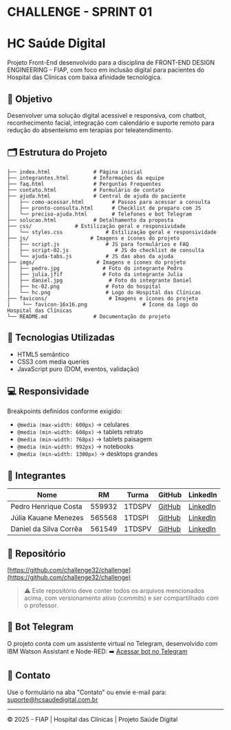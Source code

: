 # CHALLENGE - SPRINT 01
# HC Saúde Digital

Projeto Front-End desenvolvido para a disciplina de FRONT-END DESIGN ENGINEERING - FIAP, com foco em inclusão digital para pacientes do Hospital das Clínicas com baixa afinidade tecnológica.

## 🎯 Objetivo
Desenvolver uma solução digital acessível e responsiva, com chatbot, reconhecimento facial, integração com calendário e suporte remoto para redução do absenteísmo em terapias por teleatendimento.

## 🗂️ Estrutura do Projeto
```
├── index.html              # Página inicial
├── integrantes.html        # Informações da equipe
├── faq.html                # Perguntas Frequentes
├── contato.html            # Formulário de contato
├── ajuda.html              # Central de ajuda do paciente
│   ├── como-acessar.html         # Passos para acessar a consulta
│   ├── pronto-consulta.html      # Checklist de preparo com JS
│   └── preciso-ajuda.html        # Telefones e bot Telegram
├── solucao.html            # Detalhamento da proposta
├── css/              # Estilização geral e responsividade
│   └── styles.css              # Estilização geral e responsividade
├── js/                    # Imagens e ícones do projeto
│   ├── script.js               # JS para formulários e FAQ
|   ├── script-02.js               # JS do checklist de consulta
│   └── ajuda-tabs.js           # JS das abas da ajuda
├── imgs/                    # Imagens e ícones do projeto
│   ├── pedro.jpg              # Foto do integrante Pedro
│   ├── julia.jfif             # Foto da integrante Julia
│   ├── daniel.jpg               # Foto do integrante Daniel
│   ├── hc-02.png               # Foto do hospital
|   └── hc.png                  # Logo do Hospital das Clínicas
├── favicons/                    # Imagens e ícones do projeto
|    └── favicon-16x16.png                  # Ícone da logo do Hospital das Clínicas
└── README.md               # Documentação do projeto
```

## 🧠 Tecnologias Utilizadas
- HTML5 semântico
- CSS3 com media queries
- JavaScript puro (DOM, eventos, validação)

## 💻 Responsividade
Breakpoints definidos conforme exigido:
- `@media (max-width: 600px)` → celulares
- `@media (min-width: 600px)` → tablets retrato
- `@media (min-width: 768px)` → tablets paisagem
- `@media (min-width: 992px)` → notebooks
- `@media (min-width: 1300px)` → desktops grandes

## 👥 Integrantes

| Nome               | RM      | Turma   | GitHub                             | LinkedIn                            |
|--------------------|----------|---------|-------------------------------------|-------------------------------------|
| Pedro Henrique Costa   | 559932   | 1TDSPV  | [GitHub](https://github.com/pedrocostah) | [LinkedIn](https://linkedin.com/in/) |
| Júlia Kauane Menezes    | 565568   | 1TDSPI  | [GitHub](https://github.com/juliamenezesf) | [LinkedIn](https://linkedin.com/in/) |
| Daniel da Silva Corrêa   | 561549  | 1TDSPV  | [GitHub](https://github.com/) | [LinkedIn](https://linkedin.com/in/) |


## 🔗 Repositório
[https://github.com/challenge32/challenge](https://github.com/challenge32/challenge)

> ⚠️ Este repositório deve conter todos os arquivos mencionados acima, com versionamento ativo (commits) e ser compartilhado com o professor.

## 🤖 Bot Telegram
O projeto conta com um assistente virtual no Telegram, desenvolvido com IBM Watson Assistant e Node-RED:
➡️ [Acessar bot no Telegram](https://t.me/Challenge1737_bot)

## 📨 Contato
Use o formulário na aba "Contato" ou envie e-mail para: suporte@hcsaudedigital.com.br

---

&copy; 2025 - FIAP | Hospital das Clínicas | Projeto Saúde Digital
